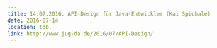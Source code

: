 ```yaml
---
title: 14.07.2016: API-Design für Java-Entwickler (Kai Spichale)
date: 2016-07-14
location: tdb.
link: http://www.jug-da.de/2016/07/API-Design/
---
```


